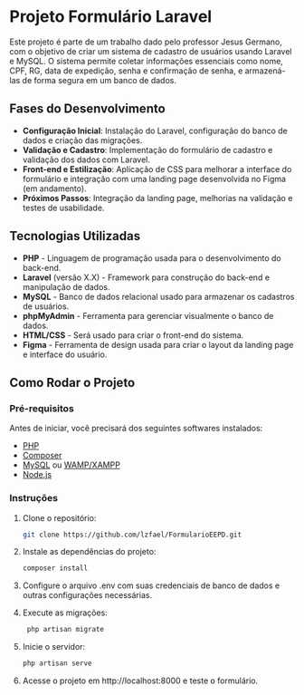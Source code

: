 # Projeto Formulário Laravel

Este projeto é parte de um trabalho dado pelo professor Jesus Germano, com o objetivo de criar um sistema de cadastro de usuários usando Laravel e MySQL. O sistema permite coletar informações essenciais como nome, CPF, RG, data de expedição, senha e confirmação de senha, e armazená-las de forma segura em um banco de dados.

## Fases do Desenvolvimento

- **Configuração Inicial**: Instalação do Laravel, configuração do banco de dados e criação das migrações.
- **Validação e Cadastro**: Implementação do formulário de cadastro e validação dos dados com Laravel.
- **Front-end e Estilização**: Aplicação de CSS para melhorar a interface do formulário e integração com uma landing page desenvolvida no Figma (em andamento).
- **Próximos Passos**: Integração da landing page, melhorias na validação e testes de usabilidade.

## Tecnologias Utilizadas

- **PHP** - Linguagem de programação usada para o desenvolvimento do back-end.
- **Laravel** (versão X.X) - Framework para construção do back-end e manipulação de dados.
- **MySQL** - Banco de dados relacional usado para armazenar os cadastros de usuários.
- **phpMyAdmin** - Ferramenta para gerenciar visualmente o banco de dados.
- **HTML/CSS** - Será usado para criar o front-end do sistema.
- **Figma** - Ferramenta de design usada para criar o layout da landing page e interface do usuário.

## Como Rodar o Projeto


### Pré-requisitos
Antes de iniciar, você precisará dos seguintes softwares instalados:

- [PHP](https://www.php.net/downloads)
- [Composer](https://getcomposer.org/)
- [MySQL](https://www.mysql.com/) ou [WAMP/XAMPP](https://www.apachefriends.org/index.html)
- [Node.js](https://nodejs.org/) 

### Instruções

1. Clone o repositório:
   ```bash
   git clone https://github.com/lzfael/FormularioEEPD.git
2. Instale as dependências do projeto:
    ```bash
   composer install

3. Configure o arquivo .env com suas credenciais de banco de dados e outras configurações necessárias.

4. Execute as migrações:
   ```bash
    php artisan migrate
5. Inicie o servidor:
    ```bash
    php artisan serve

6. Acesse o projeto em http://localhost:8000 e teste o formulário.
